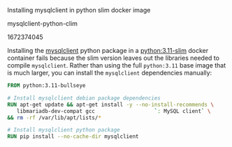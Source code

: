 Installing mysqlclient in python slim docker image

mysqlclient-python-clim

1672374045

Installing the [mysqlclient](https://pypi.org/project/mysqlclient/) python
package in a [python:3.11-slim](https://hub.docker.com/layers/library/python/3.11-slim/images/sha256-7ae2d10e4bdc6f69ba2daf031647568fec08f3191621d7a5c8760abb236d16ab?context=explore)
docker container fails because the slim version leaves out the libraries needed
to compile `mysqlclient`.  Rather than using the full `python:3.11` base image
that is much larger, you can install the `mysqlclient` dependencies manually:

```Dockerfile
FROM python:3.11-bullseye

# Install mysqlclient debian package dependencies
RUN apt-get update && apt-get install -y --no-install-recommends \
   libmariadb-dev-compat gcc                   `: MySQL client` \
&& rm -rf /var/lib/apt/lists/*

# Install mysqlclient python package
RUN pip install --no-cache-dir mysqlclient
```
